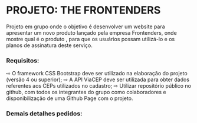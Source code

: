 <h1>PROJETO: THE FRONTENDERS</h1>

<p>Projeto em grupo onde o objetivo é desenvolver um website para apresentar um novo produto lançado pela empresa Frontenders, onde mostre qual é o produto ,
para que os usuários possam utilizá-lo e os planos de assinatura deste serviço.</p>

<h3><span>Requisitos:<span></h3> 

<p>⇨ O framework CSS Bootstrap deve ser utilizado na elaboração do projeto (versão 4 ou superior); 
⇨ A API ViaCEP deve ser utilizada para obter dados referentes aos CEPs utilizados no cadastro;
⇨ Utilizar repositório público no github, com todos os integrantes do grupo como colaboradores e disponibilização de uma Github Page com o projeto.<p>

 <h3>Demais detalhes pedidos:</h3>



